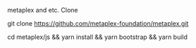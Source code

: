 metaplex and etc. Clone 

git clone https://github.com/metaplex-foundation/metaplex.git

cd metaplex/js && yarn install && yarn bootstrap && yarn build
